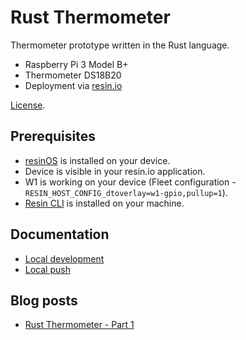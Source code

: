 # Rust Thermometer

Thermometer prototype written in the Rust language.

* Raspberry Pi 3 Model B+
* Thermometer DS18B20
* Deployment via [resin.io](https://resin.io/)

[License](LICENSE.md).

## Prerequisites

* [resinOS](https://resinos.io) is installed on your device.
* Device is visible in your resin.io application.
* W1 is working on your device (Fleet configuration - `RESIN_HOST_CONFIG_dtoverlay=w1-gpio,pullup=1`).
* [Resin CLI](https://github.com/resin-io/resin-cli) is installed on your machine.

## Documentation

* [Local development](docs/local-development.md)
* [Local push](docs/local-push.md)

## Blog posts

* [Rust Thermometer - Part 1](https://www.robertvojta.com/rust-thermometer-part-1/)
